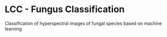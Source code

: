 # LCC - Fungus Classification 

Classification of hyperspectral images of fungal species based on
machine learning